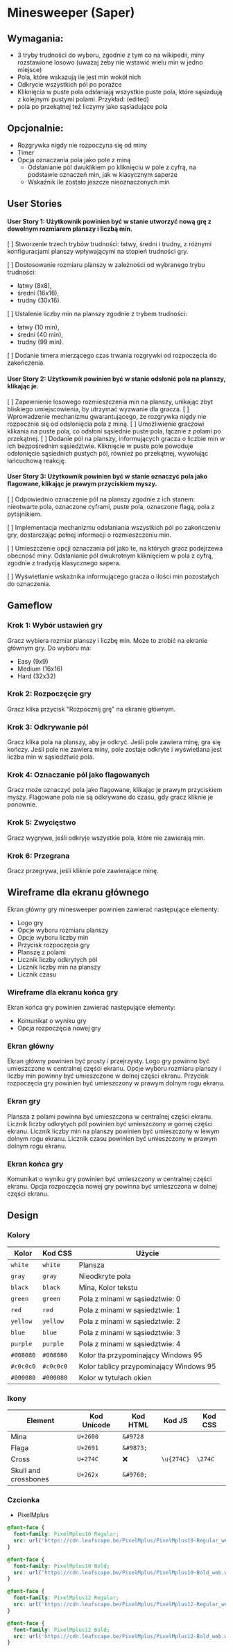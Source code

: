 # Minesweeper (Saper)
## Wymagania:
- 3 tryby trudności do wyboru, zgodnie z tym co na wikipedii, miny rozstawione losowo (uważaj żeby nie wstawić wielu min w jedno miejsce)
- Pola, które wskazują ile jest min wokół nich
- Odkrycie wszystkich pól po porażce
- Kliknięcia w puste pola odsłaniają wszystkie puste pola, które sąsiadują z kolejnymi pustymi polami. Przykład: (edited)
- pola po przekątnej też liczymy jako sąsiadujące pola

## Opcjonalnie:
- Rozgrywka nigdy nie rozpoczyna się od miny
- Timer
- Opcja oznaczania pola jako pole z miną
    - Odsłanianie pól dwuklikiem po kliknięciu w pole z cyfrą, na podstawie oznaczeń min, jak w klasycznym saperze
    - Wskaźnik ile zostało jeszcze nieoznaczonych min

## User Stories
#### User Story 1: Użytkownik powinien być w stanie utworzyć nową grę z dowolnym rozmiarem planszy i liczbą min.
[ ] Stworzenie trzech trybów trudności: łatwy, średni i trudny, z różnymi konfiguracjami planszy wpływającymi na stopień trudności gry.

[ ] Dostosowanie rozmiaru planszy w zależności od wybranego trybu trudności:
- łatwy (8x8), 
- średni (16x16), 
- trudny (30x16).

[ ] Ustalenie liczby min na planszy zgodnie z trybem trudności:
- łatwy (10 min), 
- średni (40 min), 
- trudny (99 min). 

[ ] Dodanie timera mierzącego czas trwania rozgrywki od rozpoczęcia do zakończenia.


#### User Story 2: Użytkownik powinien być w stanie odsłonić pola na planszy, klikając je.
[ ] Zapewnienie losowego rozmieszczenia min na planszy, unikając zbyt bliskiego umiejscowienia, by utrzymać wyzwanie dla gracza.
[ ] Wprowadzenie mechanizmu gwarantującego, że rozgrywka nigdy nie rozpocznie się od odsłonięcia pola z miną.
[ ] Umożliwienie graczowi klikania na puste pola, co odsłoni sąsiednie puste pola, łącznie z polami po przekątnej.
[ ] Dodanie pól na planszy, informujących gracza o liczbie min w ich bezpośrednim sąsiedztwie. Kliknięcie w puste pole powoduje odsłonięcie sąsiednich pustych pól, również po przekątnej, wywołując łańcuchową reakcję.

#### User Story 3: Użytkownik powinien być w stanie oznaczyć pola jako flagowane, klikając je prawym przyciskiem myszy.
[ ] Odpowiednio oznaczenie pól na planszy zgodnie z ich stanem: nieotwarte pola, oznaczone cyframi, puste pola, oznaczone flagą, pola z pytajnikiem.

[ ] Implementacja mechanizmu odsłaniania wszystkich pól po zakończeniu gry, dostarczając pełnej informacji o rozmieszczeniu min.

[ ] Umieszczenie opcji oznaczania pól jako te, na których gracz podejrzewa obecność miny. Odsłanianie pól dwukrotnym kliknięciem w pola z cyfrą, zgodnie z tradycją klasycznego sapera.

[ ] Wyświetlanie wskaźnika informującego gracza o ilości min pozostałych do oznaczenia.

## Gameflow
### Krok 1: Wybór ustawień gry
Gracz wybiera rozmiar planszy i liczbę min. Może to zrobić na ekranie głównym gry. Do wyboru ma:
- Easy (9x9)
- Medium (16x16)
- Hard (32x32)

### Krok 2: Rozpoczęcie gry
Gracz klika przycisk "Rozpocznij grę" na ekranie głównym.

### Krok 3: Odkrywanie pól
Gracz klika pola na planszy, aby je odkryć. Jeśli pole zawiera minę, gra się kończy. Jeśli pole nie zawiera miny, pole zostaje odkryte i wyświetlana jest liczba min w sąsiedztwie pola.

### Krok 4: Oznaczanie pól jako flagowanych
Gracz może oznaczyć pola jako flagowane, klikając je prawym przyciskiem myszy. Flagowane pola nie są odkrywane do czasu, gdy gracz kliknie je ponownie.

### Krok 5: Zwycięstwo
Gracz wygrywa, jeśli odkryje wszystkie pola, które nie zawierają min.

### Krok 6: Przegrana
Gracz przegrywa, jeśli kliknie pole zawierające minę.


## Wireframe dla ekranu głównego

Ekran główny gry minesweeper powinien zawierać następujące elementy:

- Logo gry
- Opcje wyboru rozmiaru planszy
- Opcje wyboru liczby min
- Przycisk rozpoczęcia gry
- Planszę z polami
- Licznik liczby odkrytych pól
- Licznik liczby min na planszy
- Licznik czasu

### Wireframe dla ekranu końca gry

Ekran końca gry powinien zawierać następujące elementy:

- Komunikat o wyniku gry
- Opcja rozpoczęcia nowej gry

### Ekran główny

Ekran główny powinien być prosty i przejrzysty. Logo gry powinno być umieszczone w centralnej części ekranu. Opcje wyboru rozmiaru planszy i liczby min powinny być umieszczone w dolnej części ekranu. Przycisk rozpoczęcia gry powinien być umieszczony w prawym dolnym rogu ekranu.

### Ekran gry

Plansza z polami powinna być umieszczona w centralnej części ekranu. Licznik liczby odkrytych pól powinien być umieszczony w górnej części ekranu. Licznik liczby min na planszy powinien być umieszczony w lewym dolnym rogu ekranu. Licznik czasu powinien być umieszczony w prawym dolnym rogu ekranu.

### Ekran końca gry

Komunikat o wyniku gry powinien być umieszczony w centralnej części ekranu. Opcja rozpoczęcia nowej gry powinna być umieszczona w dolnej części ekranu.

## Design

### Kolory
| Kolor | Kod CSS | Użycie |
|-----|-----|-----|
| `white` | `white` | Plansza |
| `gray` | `gray` | Nieodkryte pola |
| `black` | `black` | Mina, Kolor tekstu |
| `green` | `green` | Pola z minami w sąsiedztwie: 0 |
| `red` | `red` | Pola z minami w sąsiedztwie: 1 |
| `yellow` | `yellow` | Pola z minami w sąsiedztwie: 2 |
| `blue` | `blue` | Pola z minami w sąsiedztwie: 3 |
| `purple` | `purple` | Pola z minami w sąsiedztwie: 4 |
| `#008080` | `#008080` | Kolor tła przypominający Windows 95 |
| `#c0c0c0` | `#c0c0c0` | Kolor tablicy przypominający Windows 95 |
| `#000080` | `#000080` | Kolor w tytułach okien |

### Ikony

| Element | Kod Unicode | Kod HTML | Kod JS | Kod CSS
|---------|---------|---------|---------|---------|
| Mina | `U+2600` | `&#9728` |
| Flaga | `U+2691` | `&#9873;` |
| Cross | `U+274C` | ❌ | `\u{274C}` | `\274C` |
| Skull and crossbones | `U+262x` | `&#9760;` |

### Czcionka
- PixelMplus
```css
@font-face {
  font-family: PixelMplus10 Regular;
  src: url('https://cdn.leafscape.be/PixelMplus/PixelMplus10-Regular_web.woff2') format('woff2');
}

@font-face {
  font-family: PixelMplus10 Bold;
  src: url('https://cdn.leafscape.be/PixelMplus/PixelMplus10-Bold_web.woff2') format('woff2');
}

@font-face {
  font-family: PixelMplus12 Regular;
  src: url('https://cdn.leafscape.be/PixelMplus/PixelMplus12-Regular_web.woff2') format('woff2');
}

@font-face {
  font-family: PixelMplus12 Bold;
  src: url('https://cdn.leafscape.be/PixelMplus/PixelMplus12-Bold_web.woff2') format('woff2');
}
```